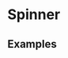# Spinner

## Examples

<ex-code name="ex-spinner-basic"/></ex-code>

<ex-code name="ex-spinner-size"/></ex-code>
